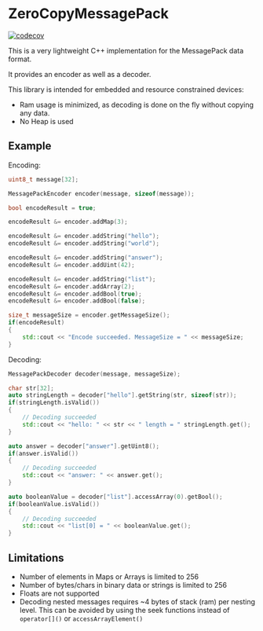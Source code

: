# ZeroCopyMessagePack
[![codecov](https://codecov.io/gh/rainerschoe/ZeroCopyMessagePack/branch/master/graph/badge.svg?token=S235FDPV5E)](https://codecov.io/gh/rainerschoe/ZeroCopyMessagePack)

This is a very lightweight C++ implementation for the MessagePack data format.

It provides an encoder as well as a decoder.

This library is intended for embedded and resource constrained devices:

- Ram usage is minimized, as decoding is done on the fly without copying any data.
- No Heap is used

## Example

Encoding:
```C++
uint8_t message[32];

MessagePackEncoder encoder(message, sizeof(message));

bool encodeResult = true;

encodeResult &= encoder.addMap(3);

encodeResult &= encoder.addString("hello");
encodeResult &= encoder.addString("world");

encodeResult &= encoder.addString("answer");
encodeResult &= encoder.addUint(42);

encodeResult &= encoder.addString("list");
encodeResult &= encoder.addArray(2);
encodeResult &= encoder.addBool(true);
encodeResult &= encoder.addBool(false);

size_t messageSize = encoder.getMessageSize();
if(encodeResult)
{
    std::cout << "Encode succeeded. MessageSize = " << messageSize;
}
```

Decoding:
```C++
MessagePackDecoder decoder(message, messageSize);

char str[32];
auto stringLength = decoder["hello"].getString(str, sizeof(str));
if(stringLength.isValid())
{
    // Decoding succeeded
    std::cout << "hello: " << str << " length = " stringLength.get(); 
}

auto answer = decoder["answer"].getUint8();
if(answer.isValid())
{
    // Decoding succeeded
    std::cout << "answer: " << answer.get(); 
}

auto booleanValue = decoder["list"].accessArray(0).getBool();
if(booleanValue.isValid())
{
    // Decoding succeeded
    std::cout << "list[0] = " << booleanValue.get(); 
}

```

## Limitations

- Number of elements in Maps or Arrays is limited to 256
- Number of bytes/chars in binary data or strings is limited to 256
- Floats are not supported
- Decoding nested messages requires ~4 bytes of stack (ram) per nesting level.
  This can be avoided by using the seek functions instead of `operator[]()` or `accessArrayElement()`
